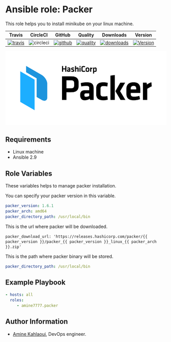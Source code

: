 Ansible role: Packer
=========

This role helps you to install minikube on your linux machine.


|Travis|CircleCI|GitHub|Quality|Downloads|Version|
|------|--------|------|-------|---------|-------|
|[![travis](https://travis-ci.com/amine7777/ansible-role-packer.svg?branch=master)](https://travis-ci.com/amine7777/ansible-role-packer)|![circleci](https://circleci.com/gh/amine7777/ansible-role-packer.svg?style=svg)|[![github](https://github.com/amine7777/ansible-role-packer/workflows/CI/badge.svg)](https://github.com/amine7777/ansible-role-packer/actions)|[![quality](https://img.shields.io/ansible/quality/49942)](https://galaxy.ansible.com/amine7777/packer)|[![downloads](https://img.shields.io/ansible/role/d/50348)](https://galaxy.ansible.com/amine7777/packer)|[![Version](https://img.shields.io/github/release/amine7777/ansible-role-packer.svg)](https://github.com/amine7777/ansible-role-packer/releases/)|

![](packer.png)

Requirements
------------
- Linux machine
- Ansible 2.9

Role Variables
--------------
These variables helps to manage packer installation.

You can specify your packer version in this variable.
```yaml
packer_version: 1.6.1
packer_arch: amd64
packer_directory_path: /usr/local/bin
```
This is the url where packer will be downloaded.
```ỳaml
packer_download_url: 'https://releases.hashicorp.com/packer/{{ packer_version }}/packer_{{ packer_version }}_linux_{{ packer_arch }}.zip'
```
This is the path where packer binary will be stored.
```yaml
packer_directory_path: /usr/local/bin
```

Example Playbook
----------------

```yaml
- hosts: all
  roles:
     - amine7777.packer
```


Author Information
------------------

- [Amine Kahlaoui](https://github.com/amine7777), DevOps engineer.
